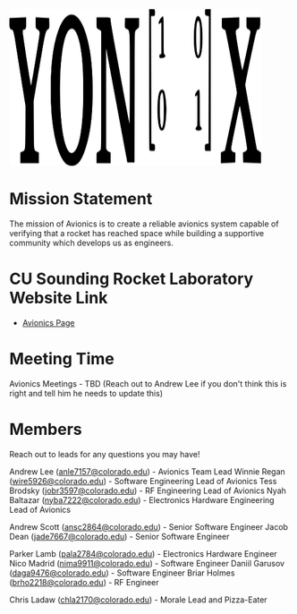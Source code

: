 <img src="images/yonixv2.png" width="450" height="280">

# Mission Statement

The mission of Avionics is to create a reliable avionics system capable of verifying that a rocket has reached space while building a supportive community which develops us as engineers.

# CU Sounding Rocket Laboratory Website Link

- [Avionics Page](https://soundingrocketlab.com/avionics/)

# Meeting Time

Avionics Meetings - TBD (Reach out to Andrew Lee if you don't think this is right and tell him he needs to update this)

# Members

Reach out to leads for any questions you may have! 

Andrew Lee (anle7157@colorado.edu)    - Avionics Team Lead
Winnie Regan (wire5926@colorado.edu)  - Software Engineering Lead of Avionics
Tess Brodsky (jobr3597@colorado.edu)  - RF Engineering Lead of Avionics
Nyah Baltazar (nyba7222@colorado.edu) - Electronics Hardware Engineering Lead of Avionics

Andrew Scott (ansc2864@colorado.edu) - Senior Software Engineer
Jacob Dean (jade7667@colorado.edu)   - Senior Software Engineer

Parker Lamb (pala2784@colorado.edu)    - Electronics Hardware Engineer
Nico Madrid (nima9911@colorado.edu)    - Software Engineer
Daniil Garusov (daga9476@colorado.edu) - Software Engineer
Briar Holmes (brho2218@colorado.edu)   - RF Engineer

Chris Ladaw (chla2170@colorado.edu) - Morale Lead and Pizza-Eater